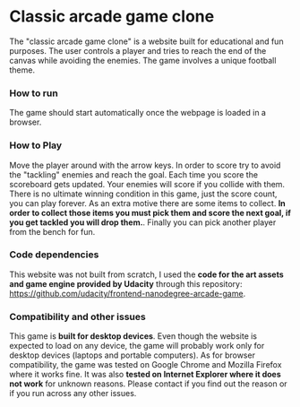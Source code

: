 # Classic arcade game clone
The "classic arcade game clone" is a website built for educational and fun purposes. The user controls a player and tries to reach the end of the canvas while avoiding the enemies. The game involves a unique football theme.

### How to run
The game should start automatically once the webpage is loaded in a browser.

### How to Play
Move the player around with the arrow keys. In order to score try to avoid the "tackling" enemies and reach the goal. Each time you score the scoreboard gets updated. Your enemies will score if you collide with them. There is no ultimate winning condition in this game, just the score count, you can play forever. As an extra motive there are some items to collect. **In order to collect those items you must pick them and score the next goal, if you get tackled you will drop them.**. Finally you can pick another player from the bench for fun.

### Code dependencies
This website was not built from scratch, I used the **code for the art assets and game engine provided by Udacity** through this repository: <a href="https://github.com/udacity/frontend-nanodegree-arcade-game">https://github.com/udacity/frontend-nanodegree-arcade-game</a>.

### Compatibility and other issues
This game is **built for desktop devices**. Even though the website is expected to load on any device, the game will probably work only for desktop devices (laptops and portable computers). As for browser compatibility, the game was tested on Google Chrome and Mozilla Firefox where it works fine. It was also **tested on Internet Explorer where it does not work** for unknown reasons. Please contact if you find out the reason or if you run across any other issues.
